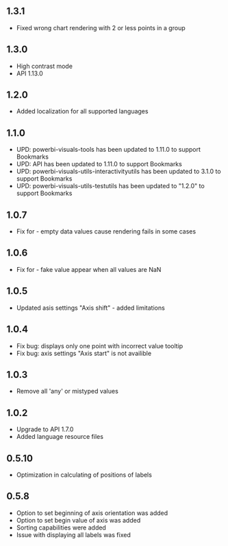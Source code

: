 ## 1.3.1
* Fixed wrong chart rendering with 2 or less points in a group

## 1.3.0
* High contrast mode
* API 1.13.0

## 1.2.0
* Added localization for all supported languages

## 1.1.0
* UPD: powerbi-visuals-tools has been updated to 1.11.0 to support Bookmarks
* UPD: API has been updated to 1.11.0 to support Bookmarks
* UPD: powerbi-visuals-utils-interactivityutils has been updated to 3.1.0 to support Bookmarks
* UPD: powerbi-visuals-utils-testutils has been updated to "1.2.0" to support Bookmarks

## 1.0.7
* Fix for - empty data values cause rendering fails in some cases

## 1.0.6
* Fix for - fake value appear when all values are NaN

## 1.0.5
* Updated asis settings "Axis shift" - added limitations

## 1.0.4
* Fix bug: displays only one point with incorrect value tooltip
* Fix bug: axis settings "Axis start" is not availible

## 1.0.3

* Remove all 'any' or mistyped values

## 1.0.2

* Upgrade to API 1.7.0
* Added language resource files

## 0.5.10

* Optimization in calculating of positions of labels

## 0.5.8
* Option to set beginning of axis orientation was added
* Option to set begin value of axis was added
* Sorting capabilities were added
* Issue with displaying all labels was fixed